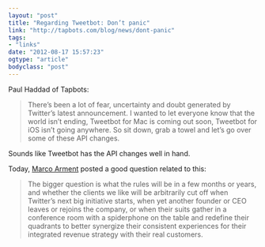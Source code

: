 ```yaml
---
layout: "post"
title: "Regarding Tweetbot: Don’t panic"
link: "http://tapbots.com/blog/news/dont-panic"
tags: 
- "links"
date: "2012-08-17 15:57:23"
ogtype: "article"
bodyclass: "post"
---
```


Paul Haddad of Tapbots:

> There’s been a lot of fear, uncertainty and doubt generated by Twitter’s latest announcement. I wanted to let everyone know that the world isn’t ending, Tweetbot for Mac is coming out soon, Tweetbot for iOS isn’t going anywhere. So sit down, grab a towel and let’s go over some of these API changes.

Sounds like Tweetbot has the API changes well in hand.

Today, [Marco Arment](http://www.marco.org/2012/08/17/tapbots-dont-panic) posted a good question related to this:

> The bigger question is what the rules will be in a few months or years, and whether the clients we like will be arbitrarily cut off when Twitter’s next big initiative starts, when yet another founder or CEO leaves or rejoins the company, or when their suits gather in a conference room with a spiderphone on the table and redefine their quadrants to better synergize their consistent experiences for their integrated revenue strategy with their real customers.